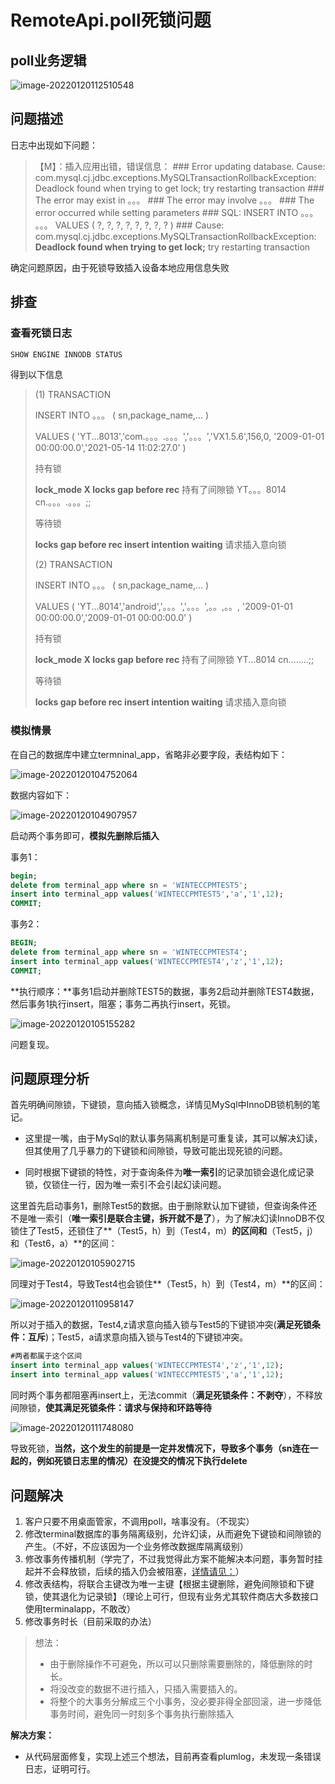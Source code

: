 # RemoteApi.poll死锁问题

## poll业务逻辑

![image-20220120112510548](https://xiaoma9969.oss-cn-beijing.aliyuncs.com/%E5%AD%A6%E4%B9%A0%E7%AC%94%E8%AE%B0%E5%9B%BE%E7%89%87/image-20220120112510548.png)

## 问题描述

日志中出现如下问题：

> 【M】：插入应用出错，错误信息：
> \### Error updating database. Cause: com.mysql.cj.jdbc.exceptions.MySQLTransactionRollbackException: Deadlock found when trying to get lock; try restarting transaction
> \### The error may exist in 。。。
> \### The error may involve 。。。
> \### The error occurred while setting parameters
> \### SQL: INSERT INTO 。。。 。。。 VALUES ( ?, ?, ?, ?, ?, ?, ?, ? )
> \### Cause: com.mysql.cj.jdbc.exceptions.MySQLTransactionRollbackException: **Deadlock found when trying to get lock;** try restarting transaction

确定问题原因，由于死锁导致插入设备本地应用信息失败

## 排查

### 查看死锁日志

```sql
SHOW ENGINE INNODB STATUS
```

得到以下信息

> (1) TRANSACTION
>
> INSERT INTO 。。。  ( sn,package_name,... )  
> 
>VALUES  ( 'YT...8013','com.。。。.。。。','。。。','VX1.5.6',156,0,
> '2009-01-01 00:00:00.0','2021-05-14 11:02:27.0' )
> 
>持有锁
> 
>**lock_mode X locks gap before rec** 持有了间隙锁
> YT。。。8014     cn.。。。.。。。;;
> 
>等待锁
> 
>**locks gap before rec insert intention waiting** 请求插入意向锁
> 
>(2) TRANSACTION
> 
>INSERT INTO 。。。  ( sn,package_name,... )  
> 
> VALUES  ( 'YT...8014','android','。。。','。。。',。。,。。,
>'2009-01-01 00:00:00.0','2009-01-01 00:00:00.0' )
> 
> 持有锁
>
> **lock_mode X locks gap before rec** 持有了间隙锁
>YT...8014     cn........;;
> 
> 等待锁
>
> **locks gap before rec insert intention waiting** 请求插入意向锁

### 模拟情景

在自己的数据库中建立termninal_app，省略非必要字段，表结构如下：

![image-20220120104752064](https://xiaoma9969.oss-cn-beijing.aliyuncs.com/%E5%AD%A6%E4%B9%A0%E7%AC%94%E8%AE%B0%E5%9B%BE%E7%89%87/image-20220120104752064.png)

数据内容如下：

![image-20220120104907957](https://xiaoma9969.oss-cn-beijing.aliyuncs.com/%E5%AD%A6%E4%B9%A0%E7%AC%94%E8%AE%B0%E5%9B%BE%E7%89%87/image-20220120104907957.png)

启动两个事务即可，**模拟先删除后插入**

事务1：

```sql
begin;
delete from terminal_app where sn = 'WINTECCPMTEST5';
insert into terminal_app values('WINTECCPMTEST5','a','1',12);
COMMIT;
```

事务2：

```sql
BEGIN;
delete from terminal_app where sn = 'WINTECCPMTEST4';
insert into terminal_app values('WINTECCPMTEST4','z','1',12);
COMMIT;
```

**执行顺序：**事务1启动并删除TEST5的数据，事务2启动并删除TEST4数据，然后事务1执行insert，阻塞；事务二再执行insert，死锁。

![image-20220120105155282](https://xiaoma9969.oss-cn-beijing.aliyuncs.com/%E5%AD%A6%E4%B9%A0%E7%AC%94%E8%AE%B0%E5%9B%BE%E7%89%87/image-20220120105155282.png)

问题复现。

## 问题原理分析

首先明确间隙锁，下键锁，意向插入锁概念，详情见MySql中InnoDB锁机制的笔记。

* 这里提一嘴，由于MySql的默认事务隔离机制是可重复读，其可以解决幻读，但其使用了几乎暴力的下键锁和间隙锁，导致可能出现死锁的问题。

* 同时根据下键锁的特性，对于查询条件为**唯一索引**的记录加锁会退化成记录锁，仅锁住一行，因为唯一索引不会引起幻读问题。

这里首先启动事务1，删除Test5的数据。由于删除默认加下键锁，但查询条件还不是唯一索引（**唯一索引是联合主键，拆开就不是了**），为了解决幻读InnoDB不仅锁住了Test5，还锁住了**（Test5，h）到（Test4，m）**的区间和**（Test5，j）和（Test6，a）**的区间：

![image-20220120105902715](https://xiaoma9969.oss-cn-beijing.aliyuncs.com/%E5%AD%A6%E4%B9%A0%E7%AC%94%E8%AE%B0%E5%9B%BE%E7%89%87/image-20220120105902715.png)

同理对于Test4，导致Test4也会锁住**（Test5，h）到（Test4，m）**的区间：

![image-20220120110958147](https://xiaoma9969.oss-cn-beijing.aliyuncs.com/%E5%AD%A6%E4%B9%A0%E7%AC%94%E8%AE%B0%E5%9B%BE%E7%89%87/image-20220120110958147.png)

所以对于插入的数据，Test4,z请求意向插入锁与Test5的下键锁冲突(**满足死锁条件：互斥**)；Test5，a请求意向插入锁与Test4的下键锁冲突。

```sql
#两者都属于这个区间
insert into terminal_app values('WINTECCPMTEST4','z','1',12);
insert into terminal_app values('WINTECCPMTEST5','a','1',12);
```

同时两个事务都阻塞再insert上，无法commit（**满足死锁条件：不剥夺**），不释放间隙锁，**使其满足死锁条件：请求与保持和环路等待**

![image-20220120111748080](https://xiaoma9969.oss-cn-beijing.aliyuncs.com/%E5%AD%A6%E4%B9%A0%E7%AC%94%E8%AE%B0%E5%9B%BE%E7%89%87/image-20220120111748080.png)

导致死锁，**当然，这个发生的前提是一定并发情况下，导致多个事务（sn连在一起的，例如死锁日志里的情况）在没提交的情况下执行delete**

## 问题解决

1. 客户只要不用桌面管家，不调用poll，啥事没有。（不现实）
2. 修改terminal数据库的事务隔离级别，允许幻读，从而避免下键锁和间隙锁的产生。（不好，不应该因为一个业务修改数据库隔离级别）
3. 修改事务传播机制（学完了，不过我觉得此方案不能解决本问题，事务暂时挂起并不会释放锁，后续的插入仍会被阻塞，[详情请见：](https://gitee.com/ma-zhijian/xiaoma_studyway/blob/master/Spring框架/Spring事务传播机制.md)）
4. 修改表结构，将联合主键改为唯一主键【根据主键删除，避免间隙锁和下键锁，使其退化为记录锁】（理论上可行，但现有业务尤其软件商店大多数接口使用terminalapp，不敢改）
5. 修改事务时长（目前采取的办法）

> 想法：
>
> * 由于删除操作不可避免，所以可以只删除需要删除的，降低删除的时长。
> * 将没改变的数据不进行插入，只插入需要插入的。
> * 将整个的大事务分解成三个小事务，没必要非得全部回滚，进一步降低事务时间，避免同一时刻多个事务执行删除插入

**解决方案：**

* 从代码层面修复，实现上述三个想法，目前再查看plumlog，未发现一条错误日志，证明可行。